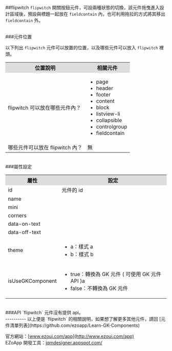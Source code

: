 ##flipwitch
`flipwitch` 開關按鈕元件，可設兩種狀態的切換，該元件拖曳進入設計區域後，預設與標題一起放在 `fieldcontain` 內，也可利用拖拉的方式將其移出 `fieldcontain` 外。  

<br/>
###元件位置

以下列出 `flipwitch` 元件可以放置的位置，以及哪些元件可以放入 `flipwitch` 裡頭。
<table>
<tr>
<th style="background:#ddd;">位置說明</th>
<th style="background:#ddd;">相關元件</th>
</tr>
<tr>
<td>flipwitch 可以放在哪些元件內？
</td>
<td>
<ul>
<li>page</li>
<li>header</li>
<li>footer</li>
<li>content</li>
<li>block</li>
<li>listview-li</li>
<li>collapsible</li>
<li>controlgroup</li>
<li>fieldcontain</li>
</ul>
</td>
</tr>
<tr>
<td>哪些元件可以放在 flipwitch 內？</td>
<td>無</td>
</tr>
</table>

<br/>
###屬性設定
<table>

<tr>
<th style="background:#ddd;">屬性</th>
<th style="background:#ddd;">設定</th>
</tr>

<tr>
<td>id</td>
<td>元件的 id</td>
</tr>

<tr>
<td>name</td>
<td></td>
</tr>

<tr>
<td>mini</td>
<td></td>
</tr>

<tr>
<td>corners</td>
<td></td>
</tr>

<tr>
<td>data-on-text</td>
<td></td>
</tr>

<tr>
<td>data-off-text</td>
<td></td>
</tr>

<tr>
<td>theme</td>
<td><ul>
<li>a：樣式 a</li>
<li>b：樣式 b</li>
</ul></td>
</tr>

<tr>
<td>isUseGKComponent</td>
<td><ul>
<li>true：轉換為 GK 元件 ( 可使用 GK 元件 API )a</li>
<li>false：不轉換為 GK 元件</li>
</ul></td>
</tr>

</table>

<br/>
###API
`flipwitch` 元件沒有提供 api。

<br/>
----------
以上便是 `flipwitch` 的相關說明，如果想了解更多其他元件，請回 [元件清單列表](https://github.com/ezoapp/Learn-GK-Components)  

官方網站：[www.ezoui.com/app](http://www.ezoui.com/app)  
EZoApp 開發工具：[jqmdesigner.appspot.com/](http://jqmdesigner.appspot.com/)




